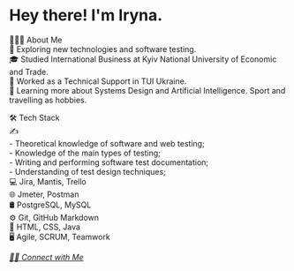 # Hey there! I'm Iryna.
👨🏻‍💻  About Me  
🤔   Exploring new technologies and software testing.  
🎓   Studied International Business at Kyiv National University of Economic and Trade.  
💼   Worked as a Technical Support in TUI Ukraine.  
🌱   Learning more about Systems Design and Artificial Intelligence.  Sport and travelling as hobbies.  

🛠  Tech Stack  
✍️  
    - Theoretical knowledge of software and web testing;  
    - Knowledge of the main types of testing;  
    - Writing and performing software test documentation;  
    - Understanding of test design techniques;  
💻   Jira, Mantis, Trello  
🌐   Jmeter, Postman  
🛢    PostgreSQL, MySQL  
⚙️   Git, GitHub Markdown  
🔧   HTML, CSS, Java  
🖥   Agile, SCRUM, Teamwork  


*[🤝🏻  Connect with Me](https://www.linkedin.com/in/iryna-daineko-1b1204249/)*   
